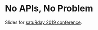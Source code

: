 # No APIs, No Problem

Slides for <a href="https://chicago2019.satrdays.org/#portfolioModal20">satuRday 2019 conference</a>.
